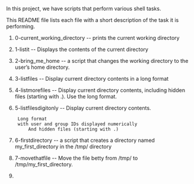 In this project, we have scripts that perform various shell tasks.

This README file lists each file with a short description of the task it is performing.
1. 0-current_working_directory -- prints the current working directory
2. 1-listit -- Displays the contents of the current directory
3. 2-bring_me_home -- a script that changes the working directory to the user’s home directory.
4. 3-listfiles -- Display current directory contents in a long format
5. 4-listmorefiles -- Display current directory contents, including hidden files (starting with .). Use the long format.
6. 5-listfilesdigitonly -- Display current directory contents.

   		Long format
		with user and group IDs displayed numerically
     		And hidden files (starting with .)
7. 6-firstdirectory --  a script that creates a directory named my_first_directory in the /tmp/ directory
8. 7-movethatfile -- Move the file betty from /tmp/ to /tmp/my_first_directory.
9. 
